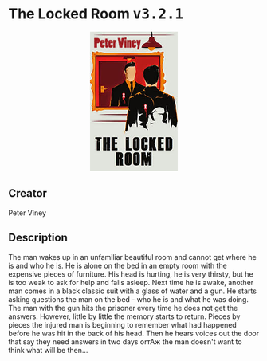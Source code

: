 
# The Locked Room <kbd>v3.2.1</kbd>

<center>
  <img src="./cover-1024.jpg"/>
</center>

## Creator
Peter Viney

## Description
The man wakes up in an unfamiliar beautiful room and cannot get where he is and who he is. He is alone on the bed in an empty room with the expensive pieces of furniture. His head is hurting, he is very thirsty, but he is too weak to ask for help and falls asleep. Next time he is awake, another man comes in a black classic suit with a glass of water and a gun. He starts asking questions the man on the bed - who he is and what he was doing. The man with the gun hits the prisoner every time he does not get the answers. However, little by little the memory starts to return. Pieces by pieces the injured man is beginning to remember what had happened before he was hit in the back of his head. Then he hears voices out the door that say they need answers in two days orтАж the man doesn't want to think what will be then...
